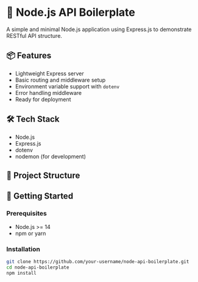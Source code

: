 # 🚀 Node.js API Boilerplate

A simple and minimal Node.js application using Express.js to demonstrate RESTful API structure.

## 📦 Features

- Lightweight Express server
- Basic routing and middleware setup
- Environment variable support with `dotenv`
- Error handling middleware
- Ready for deployment

## 🛠 Tech Stack

- Node.js
- Express.js
- dotenv
- nodemon (for development)

## 📁 Project Structure


## 🚀 Getting Started

### Prerequisites

- Node.js >= 14
- npm or yarn

### Installation

```bash
git clone https://github.com/your-username/node-api-boilerplate.git
cd node-api-boilerplate
npm install
```